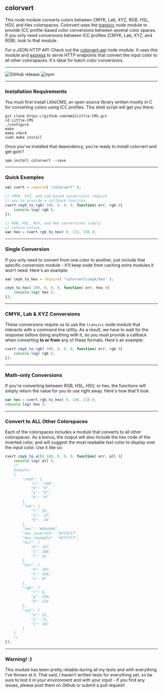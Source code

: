 ## colorvert

This node module converts colors between CMYK, Lab, XYZ, RGB, HSL, HSV, and Hex colorspaces. Colorvert uses the [transicc](https://github.com/jpederson/node-transicc) node module to provide ICC profile-based color conversions between several color spaces. If you only need conversions between ICC profiles (CMYK, Lab, XYZ, and RGB), look to that module.

*For a JSON HTTP API:* Check out the [colorvert-api](https://github.com/jpederson/node-colorvert-api) node module. It uses this module and [express](https://github.com/strongloop/express) to serve HTTP endpoints that convert the input color to all other colorspaces. It's ideal for batch color conversions.

*****

![GitHub release](https://img.shields.io/github/release/jpederson/node-colorvert.svg?label=github) ![npm](https://img.shields.io/npm/v/colorvert.svg)

*****

### Installation Requirements

You must first install LittleCMS, an open source library written mostly in C for converting colors using ICC profiles. This shell script will get you there.

```shell
git clone https://github.com/mm2/Little-CMS.git
cd Little-CMS
./configure 
make 
make check 
sudo make install
```

Once you've installed that dependency, you're ready to install colorvert and get goin'!

```shell
npm install colorvert --save
```

*****

### Quick Examples

```js
var cvert = require( "colorvert" );

// CMYK, XYZ, and Lab-based conversions require
// you to provide a callback function.
cvert.cmyk_to_rgb( 100, 0, 0, 0, function( err, rgb ){
	console.log( rgb );
});

// RGB, HSL, HSV, and hex conversions simply 
// return values.
var hex = cvert.rgb_to_hex( 0, 172, 236 );
```

*****

### Single Conversion

If you only need to convert from one color to another, just include that specific conversion module - it'll keep node from caching extra modules it won't need. Here's an example:

```js
var cmyk_to_hex = require( "colorvert/cmyk/hex" );

cmyk_to_hex( 100, 0, 0, 0, function( err, hex ){
	console.log( hex );
});
```

*****

### CMYK, Lab & XYZ Conversions

These conversions require us to use the `transicc` node module that interacts with a command line utility. As a result, we have to wait for the response before doing anything with it, so you must provide a callback when converting **to or from** any of these formats. Here's an example:

```js
cvert.cmyk_to_rgb( 100, 0, 0, 0, function( err, rgb ){
	console.log( rgb );
});
```

*****

### Math-only Conversions

If you're converting between RGB, HSL, HSV, or hex, the functions will simply return the value for you to use right away. Here's how that'll look.

```js
var hex = cvert.rgb_to_hex( 0, 146, 210 );
console.log( hex );
```

*****

### Convert to ALL Other Colorspaces

Each of the colorspaces includes a module that converts to all other colorspaces. As a bonus, the output will also include the hex code of the inverted color, and will suggest the most readable text color to display over the input color. Use it like so:

```js
cvert.cmyk_to_all( 100, 0, 0, 0, function( err, all ){
	console.log( all );
	/*
	Outputs:
	{
		"cmyk": {
			"c": "100",
			"m": "0",
			"y": "0",
			"k": "0"
		},
		"lab": {
			"l": 59,
			"a": -37,
			"b": -49
		},
		"hex": "#00a0e0",
		"hex_inverted": "#ff5f1f",
		"hex_readable": "#ffffff",
		"hsl": {
			"h": 197,
			"s": 100,
			"l": 43
		},
		"hsv": {
			"h": 197,
			"s": 100,
			"v": 87
		},
		"rgb": {
			"r": 0,
			"g": 160,
			"b": 224
		},
		"xyz": {
			"x": 52,
			"y": 71,
			"z": 197
		}
	}
	*/
});
```

*****

### Warning! :)

This module has been pretty reliable during all my tests and with everything I've thrown at it. That said, I haven't written tests for everything yet, so be sure to test it in your environment and with your input - if you find any issues, please post them on Github or submit a pull request!
